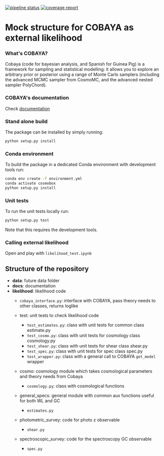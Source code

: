 [![pipeline status](https://gitlab.euclid-sgs.uk/pf-ist-likelihood/likelihood-implementation/badges/master/pipeline.svg)](https://gitlab.euclid-sgs.uk/pf-ist-likelihood/likelihood-implementation/commits/master) [![coverage report](https://gitlab.euclid-sgs.uk/pf-ist-likelihood/likelihood-implementation/badges/master/coverage.svg)](https://gitlab.euclid-sgs.uk/pf-ist-likelihood/likelihood-implementation/commits/master)

# Mock structure for COBAYA as external likelihood

### What's COBAYA?

Cobaya (code for bayesian analysis, and Spanish for Guinea Pig) is a framework for sampling and statistical modelling: it allows you to explore an arbitrary prior or posterior using a range of Monte Carlo samplers (including the advanced MCMC sampler from CosmoMC, and the advanced nested sampler PolyChord).

### COBAYA's documentation

Check [documentation](https://cobaya.readthedocs.io/en/latest/index.html)


### Stand alone build

The package can be installed by simply running:

```bash
python setup.py install
```

### Conda environment

To build the package in a dedicated Conda environment with development tools run:

```bash
conda env create -f environment.yml
conda activate cosmobox
python setup.py install
```

### Unit tests

To run the unit tests locally run:

```bash
python setup.py test
```

Note that this requires the development tools.


### Calling external likelihood
Open and play with ```likelihood_test.ipynb```

## Structure of the repository

*  **data**: future data folder
*  **docs**: documentation
*  **likelihood**: likelihood code
    *  ```cobaya_interface.py```: interface with COBAYA, pass theory needs to other classes, returns loglike  
    * test: unit tests to check likelihood code
        *   ```test_estimates.py```: class with unit tests for common class estimate.py
        *   ```test_cosmo.py```: class with unit tests for cosmology class cosmology.py
        *   ```test_shear.py```: class with unit tests for shear class shear.py
        *   ```test_spec.py```: class with unit tests for spec class spec.py
        *   ```test_wrapper.py```: class with a general call to COBAYA `get_model` wrapper
     * cosmo: cosmology module which takes cosmological parameters and theory needs from Cobaya
        *   ```cosmology.py```: class with cosmological functions
                                      
    * general_specs: general module with common aux functions useful for both WL and GC
        *   ```estimates.py```
    * photometric_survey: code for photo z observable
        *  ```shear.py```
    * spectroscopic_survey: code for the spectroscopy GC observable
        * ```spec.py```
